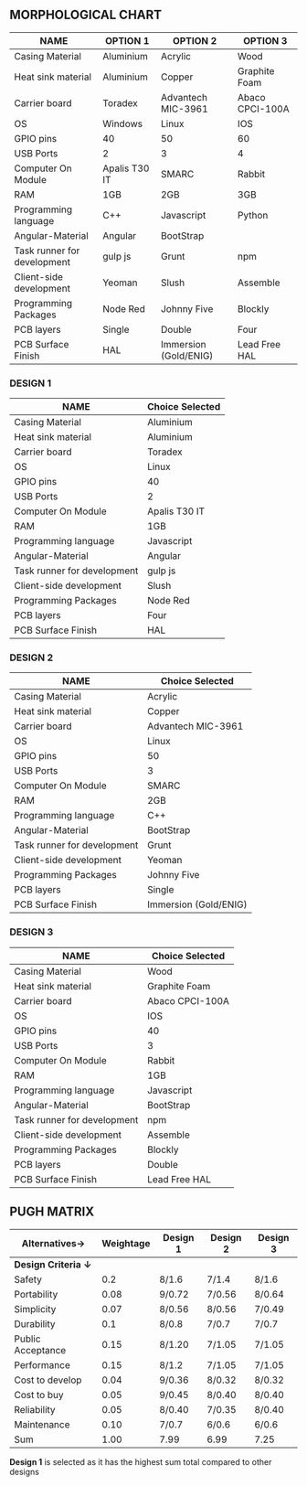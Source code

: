 ## MORPHOLOGICAL CHART  

|NAME|OPTION 1|OPTION 2|OPTION 3|
|----|--------|--------|--------|
|Casing Material|Aluminium|Acrylic| Wood|
|Heat sink material|Aluminium|Copper|Graphite Foam|
|Carrier board|Toradex|Advantech MIC-3961|Abaco CPCI-100A|
|OS|Windows|Linux|IOS|
|GPIO pins|40|50|60|
|USB Ports|2|3|4|
|Computer On Module|Apalis T30 IT|SMARC|Rabbit|
|RAM|1GB|2GB|3GB|
|Programming language|C++|Javascript|Python|
|Angular-Material|Angular|BootStrap|
|Task runner for development|gulp js|Grunt|npm|
|Client-side development|Yeoman|Slush|Assemble|
|Programming Packages|Node Red|Johnny Five|Blockly|
|PCB layers|Single|Double|Four|
|PCB Surface Finish|HAL|Immersion (Gold/ENIG)|Lead Free HAL|

### DESIGN 1

|NAME|Choice Selected|
|----|---------------|
|Casing Material|Aluminium|
|Heat sink material|Aluminium|
|Carrier board|Toradex|
|OS|Linux|
|GPIO pins|40|
|USB Ports|2|
|Computer On Module|Apalis T30 IT|
|RAM|1GB|
|Programming language|Javascript|
|Angular-Material|Angular|
|Task runner for development|gulp js|
|Client-side development|Slush|
|Programming Packages|Node Red|
|PCB layers|Four|
|PCB Surface Finish|HAL|

### DESIGN 2

|NAME|Choice Selected|
|----|--------------|
|Casing Material|Acrylic|
|Heat sink material|Copper|
|Carrier board|Advantech MIC-3961|
|OS|Linux|
|GPIO pins|50|
|USB Ports|3|
|Computer On Module|SMARC|
|RAM|2GB|
|Programming language|C++|
|Angular-Material|BootStrap|
|Task runner for development|Grunt|
|Client-side development|Yeoman|
|Programming Packages|Johnny Five|
|PCB layers|Single|
|PCB Surface Finish|Immersion (Gold/ENIG)|

### DESIGN 3

|NAME|Choice Selected|
|----|---------------|
|Casing Material|Wood|
|Heat sink material|Graphite Foam|
|Carrier board|Abaco CPCI-100A|
|OS|IOS|
|GPIO pins|40|
|USB Ports|3|
|Computer On Module|Rabbit|
|RAM|1GB|
|Programming language|Javascript|
|Angular-Material|BootStrap|
|Task runner for development|npm|
|Client-side development|Assemble|
|Programming Packages|Blockly|
|PCB layers|Double|
|PCB Surface Finish|Lead Free HAL|


## PUGH MATRIX

Alternatives→|Weightage|Design 1|Design 2|Design 3|
|-------------------------------|---------|-------------|-------------|-------------|
**Design Criteria ↓**|||||
Safety|0.2|8/1.6|7/1.4|8/1.6|
Portability|0.08|9/0.72|7/0.56|8/0.64|
Simplicity|0.07|8/0.56|8/0.56|7/0.49|
Durability|0.1|8/0.8|7/0.7|7/0.7|
Public Acceptance |0.15|8/1.20|7/1.05|7/1.05|
Performance|0.15|8/1.2|7/1.05|7/1.05|
Cost to develop|0.04|9/0.36|8/0.32|8/0.32|
Cost to buy|0.05|9/0.45|8/0.40|8/0.40|
Reliability|0.05|8/0.40|7/0.35|8/0.40|
Maintenance|0.10|7/0.7|6/0.6|6/0.6|
Sum|1.00|7.99|6.99|7.25|

**Design 1** is selected as it has the highest sum total compared to other designs
